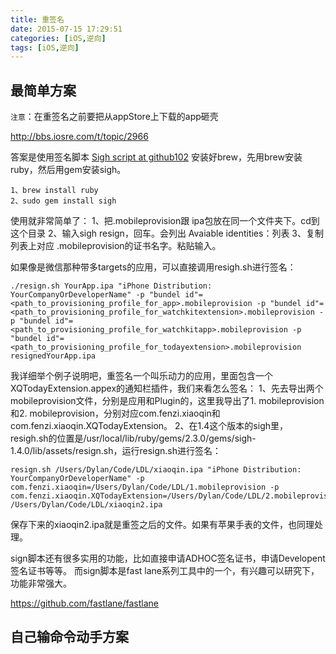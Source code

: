 ```yaml
---
title: 重签名
date: 2015-07-15 17:29:51
categories: [iOS,逆向]
tags: [iOS,逆向]
---
```


## 最简单方案
`注意`：在重签名之前要把从appStore上下载的app砸壳

http://bbs.iosre.com/t/topic/2966

答案是使用签名脚本
[Sigh script at github102](https://github.com/fastlane/sigh)
安装好brew，先用brew安装ruby，然后用gem安装sigh。
```
1、brew install ruby
2、sudo gem install sigh
```

使用就非常简单了：
1、把.mobileprovision跟 ipa包放在同一个文件夹下。cd到这个目录
2、输入sigh resign，回车。会列出 Avaiable identities：列表
3、复制列表上对应 .mobileprovision的证书名字。粘贴输入。

如果像是微信那种带多targets的应用，可以直接调用resigh.sh进行签名：

```
./resign.sh YourApp.ipa "iPhone Distribution: YourCompanyOrDeveloperName" -p "bundel id"=<path_to_provisioning_profile_for_app>.mobileprovision -p "bundel id"=<path_to_provisioning_profile_for_watchkitextension>.mobileprovision -p "bundel id"=<path_to_provisioning_profile_for_watchkitapp>.mobileprovision -p "bundel id"=<path_to_provisioning_profile_for_todayextension>.mobileprovision  resignedYourApp.ipa
```

我详细举个例子说明吧，重签名一个叫乐动力的应用，里面包含一个XQTodayExtension.appex的通知栏插件，我们来看怎么签名：
1、先去导出两个mobileprovision文件，分别是应用和Plugin的，这里我导出了1. mobileprovision和2. mobileprovision，分别对应com.fenzi.xiaoqin和com.fenzi.xiaoqin.XQTodayExtension。
2、在1.4这个版本的sigh里，resigh.sh的位置是/usr/local/lib/ruby/gems/2.3.0/gems/sigh-1.4.0/lib/assets/resign.sh，运行resign.sh进行签名：

```
resign.sh /Users/Dylan/Code/LDL/xiaoqin.ipa "iPhone Distribution: YourCompanyOrDeveloperName" -p com.fenzi.xiaoqin=/Users/Dylan/Code/LDL/1.mobileprovision -p com.fenzi.xiaoqin.XQTodayExtension=/Users/Dylan/Code/LDL/2.mobileprovision /Users/Dylan/Code/LDL/xiaoqin2.ipa
```

保存下来的xiaoqin2.ipa就是重签之后的文件。如果有苹果手表的文件，也同理处理。

sign脚本还有很多实用的功能，比如直接申请ADHOC签名证书，申请Developent签名证书等等。
而sign脚本是fast lane系列工具中的一个，有兴趣可以研究下，功能非常强大。

https://github.com/fastlane/fastlane


## 自己输命令动手方案




